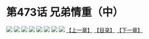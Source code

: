# 第473话 兄弟情重（中）
![](https://mhpic.xiaomingtaiji.net/comic/D/斗破苍穹拆分版/473话/1.jpg-zymk.middle.webp)
![](https://mhpic.xiaomingtaiji.net/comic/D/斗破苍穹拆分版/473话/2.jpg-zymk.middle.webp)
![](https://mhpic.xiaomingtaiji.net/comic/D/斗破苍穹拆分版/473话/3.jpg-zymk.middle.webp)
![](https://mhpic.xiaomingtaiji.net/comic/D/斗破苍穹拆分版/473话/4.jpg-zymk.middle.webp)
![](https://mhpic.xiaomingtaiji.net/comic/D/斗破苍穹拆分版/473话/5.jpg-zymk.middle.webp)
![](https://mhpic.xiaomingtaiji.net/comic/D/斗破苍穹拆分版/473话/6.jpg-zymk.middle.webp)
![](https://mhpic.xiaomingtaiji.net/comic/D/斗破苍穹拆分版/473话/7.jpg-zymk.middle.webp)
![](https://mhpic.xiaomingtaiji.net/comic/D/斗破苍穹拆分版/473话/8.jpg-zymk.middle.webp)
[【上一章】](./472.md)
[【目录】](./README.md)
[【下一章】](./474.md)
